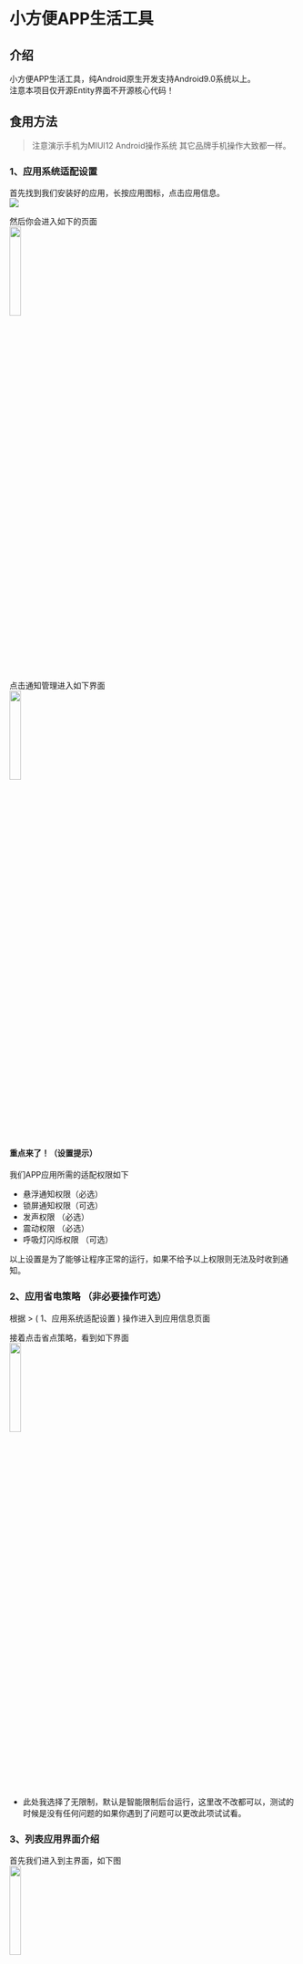 # 小方便APP生活工具

## 介绍
小方便APP生活工具，纯Android原生开发支持Android9.0系统以上。
<br/>注意本项目仅开源Entity界面不开源核心代码！ 

## 食用方法

> 注意演示手机为MIUI12 Android操作系统 其它品牌手机操作大致都一样。

### 1、应用系统适配设置

首先找到我们安装好的应用，长按应用图标，点击应用信息。
<br/> ![](Docs/1.png)

然后你会进入如下的页面
<br/> <img src="Docs/90f5341c9bee8d70a5320be37ea688a.jpg" width="20%">

点击通知管理进入如下界面
<br/> <img src="Docs/7d9cdc8e1377195cb62eeb2a69468fa.jpg" width="20%">

#### 重点来了！（设置提示）

我们APP应用所需的适配权限如下

* 悬浮通知权限（必选）
* 锁屏通知权限（可选）
* 发声权限 （必选）
* 震动权限 （必选）
* 呼吸灯闪烁权限 （可选）

以上设置是为了能够让程序正常的运行，如果不给予以上权限则无法及时收到通知。

### 2、应用省电策略 （非必要操作可选）

根据 > ( 1、应用系统适配设置 ) 操作进入到应用信息页面

接着点击省点策略，看到如下界面
<br/> <img src="Docs/1e72e610ce113a9e9cd203dbcdd1c46.jpg" width="20%">

* 此处我选择了无限制，默认是智能限制后台运行，这里改不改都可以，测试的时候是没有任何问题的如果你遇到了问题可以更改此项试试看。

### 3、列表应用界面介绍

首先我们进入到主界面，如下图
<br/> <img src="Docs/f5ccd635c43e6e671ce00eac067dab7.jpg" width="20%">

* 底部的菜单栏对应着每一个页面和对应的功能

接着我们点击右下角的蓝色圆圈里面有 “+” 的图标，进入到如下新建界面。
<br/> <img src="Docs/b852735e772a4ae8756be0db861490c.jpg" width="20%">

#### 新建基础操作
* 标题：是提示显示的标题
* 内容：是提示时显示的主内容可以为长文本
* 提示时间是必选
* 提醒方式有四种，第一种：指定日期提醒，第二种：指定日期重复提醒，第三种：周期提醒，第四种：每天都提醒
* 按各自所需选择即可

#### 如何编辑呢？
* 编辑你创建的提醒只需要你点击创建好的提醒列表即可跳转到编辑操作

#### 提醒状态识别
* 如果在列表里你的时间颜色为绿色则为运行中，反之则为已经结束

### 4、便签应用界面介绍

首先我们点击底部菜单的便签即可跳转到便签的列表，如下图。
<br/> <img src="Docs/0df693b00643e3d1ba3247e7f72368d.jpg" width="20%">

接着我们点击右下角的蓝色圆圈里面有 “+” 的图标，进入到如下新建界面。
<br/> <img src="Docs/0de9690f4b5a4cb67a14b017787b252.jpg" width="20%">

#### 新建基础操作
* 标题：是提示显示的标题
* 内容：是提示时显示的主内容可以为长文本
* 选择显示则在你的手机状态栏中一直常驻提示（详细可看最下方的提示展示图片）

#### 如何编辑呢？
* 编辑你创建的便签只需要你点击创建好的便签列表即可跳转到编辑操作

#### 提醒状态识别
* 如果在列表里你的时间颜色为绿色则为已在显示，反之则为关闭显示

### 提示展示图
<br/> <img src="Docs/b33f857943fe2237ee16a0def9f0213.jpg" width="20%">

## 最后

感谢你使用小方便APP，如果你在使用中遇到了BUG或其它原因我们会择机修复 ^-^

> WeiLin END
